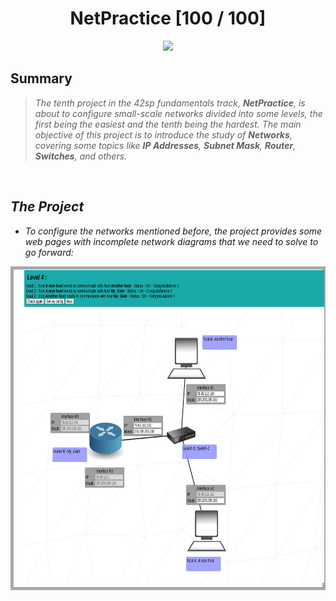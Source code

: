 <div align="center"><h1>NetPractice [100 / 100]</h1></div>

<div align="center">
   <a href="https://github.com/ArthurSobreira/42_NetPractice" target="_blank">
      <img height=170 src="https://github.com/ayogun/42-project-badges/blob/main/badges/netpracticee.png" hspace = "10">
   </a>
</div>

## Summary

> <i>The tenth project in the 42sp fundamentals track, <strong>NetPractice</strong>, is about to configure small-scale networks divided into some levels, <i>
> <i>the first being the easiest and the tenth being the hardest. The main objective of this project is to introduce the study of <strong>Networks</strong>, <i>
> <i>covering some topics like <strong>IP Addresses</strong>, <strong>Subnet Mask</strong>, <strong>Router</strong>, <strong>Switches</strong>, and others. <i>

<br>

## The Project

* To configure the networks mentioned before, the project provides some web pages with incomplete network diagrams that we need to solve to go forward:

<div align="center">
   <table>
     <tr>
       <td style="border: 5px solid darkgray;">
         <a href="https://github.com/ArthurSobreira/42_NetPractice/blob/master/NetPractice.png" target="_blank">
            <img height=500 src="NetPractice.png" hspace = "10">
         </a>
       </td>
     </tr>
   </table>
</div>
